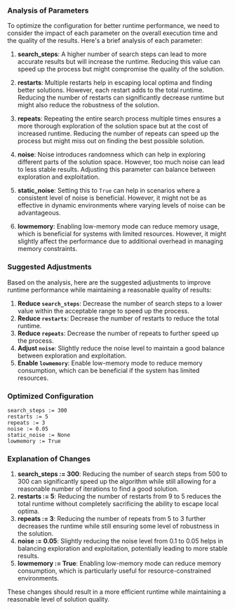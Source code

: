 ### Analysis of Parameters

To optimize the configuration for better runtime performance, we need to consider the impact of each parameter on the overall execution time and the quality of the results. Here's a brief analysis of each parameter:

1. **search_steps**: A higher number of search steps can lead to more accurate results but will increase the runtime. Reducing this value can speed up the process but might compromise the quality of the solution.

2. **restarts**: Multiple restarts help in escaping local optima and finding better solutions. However, each restart adds to the total runtime. Reducing the number of restarts can significantly decrease runtime but might also reduce the robustness of the solution.

3. **repeats**: Repeating the entire search process multiple times ensures a more thorough exploration of the solution space but at the cost of increased runtime. Reducing the number of repeats can speed up the process but might miss out on finding the best possible solution.

4. **noise**: Noise introduces randomness which can help in exploring different parts of the solution space. However, too much noise can lead to less stable results. Adjusting this parameter can balance between exploration and exploitation.

5. **static_noise**: Setting this to `True` can help in scenarios where a consistent level of noise is beneficial. However, it might not be as effective in dynamic environments where varying levels of noise can be advantageous.

6. **lowmemory**: Enabling low-memory mode can reduce memory usage, which is beneficial for systems with limited resources. However, it might slightly affect the performance due to additional overhead in managing memory constraints.

### Suggested Adjustments

Based on the analysis, here are the suggested adjustments to improve runtime performance while maintaining a reasonable quality of results:

1. **Reduce `search_steps`**: Decrease the number of search steps to a lower value within the acceptable range to speed up the process.
2. **Reduce `restarts`**: Decrease the number of restarts to reduce the total runtime.
3. **Reduce `repeats`**: Decrease the number of repeats to further speed up the process.
4. **Adjust `noise`**: Slightly reduce the noise level to maintain a good balance between exploration and exploitation.
5. **Enable `lowmemory`**: Enable low-memory mode to reduce memory consumption, which can be beneficial if the system has limited resources.

### Optimized Configuration

```plaintext
search_steps := 300
restarts := 5
repeats := 3
noise := 0.05
static_noise := None
lowmemory := True
```

### Explanation of Changes

1. **search_steps := 300**: Reducing the number of search steps from 500 to 300 can significantly speed up the algorithm while still allowing for a reasonable number of iterations to find a good solution.
2. **restarts := 5**: Reducing the number of restarts from 9 to 5 reduces the total runtime without completely sacrificing the ability to escape local optima.
3. **repeats := 3**: Reducing the number of repeats from 5 to 3 further decreases the runtime while still ensuring some level of robustness in the solution.
4. **noise := 0.05**: Slightly reducing the noise level from 0.1 to 0.05 helps in balancing exploration and exploitation, potentially leading to more stable results.
5. **lowmemory := True**: Enabling low-memory mode can reduce memory consumption, which is particularly useful for resource-constrained environments.

These changes should result in a more efficient runtime while maintaining a reasonable level of solution quality.